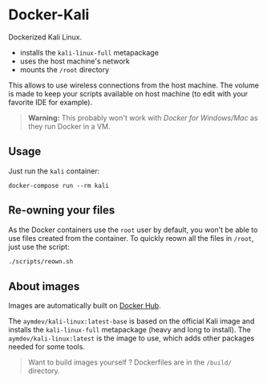 # Docker-Kali

Dockerized Kali Linux.

 - installs the `kali-linux-full` metapackage
 - uses the host machine's network
 - mounts the `/root` directory

This allows to use wireless connections from the host machine.
The volume is made to keep your scripts available on host machine (to edit with your favorite IDE for example).

>**Warning:** This probably won't work with *Docker for Windows/Mac* as they run Docker in a VM.


## Usage

Just run the `kali` container:
```shell
docker-compose run --rm kali
```

## Re-owning your files
As the Docker containers use the `root` user by default, you won't be able to use files created from the container. To quickly reown all the files in `/root`, just use the script:
```sh
./scripts/reown.sh
```

## About images
Images are automatically built on [Docker Hub](https://hub.docker.com/repository/docker/aymdev/kali-linux).

The `aymdev/kali-linux:latest-base` is based on the official Kali image and installs the `kali-linux-full` metapackage (heavy and long to install). The `aymdev/kali-linux:latest` is the image to use, which adds other packages needed for some tools.

>Want to build images yourself ? Dockerfiles are in the `/build/` directory.